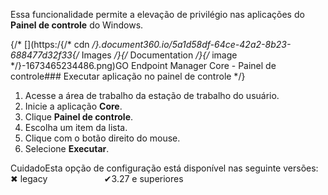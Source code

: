 Essa funcionalidade permite a elevação de privilégio nas aplicações do **Painel de controle** do Windows. 

{/* [](https:/{/* cdn */}.document360.io/5a1d58df-64ce-42a2-8b23-688477d32f33{/* Images */}{/* Documentation */}{/* image */}-1673465234486.png)GO Endpoint Manager Core \- Painel de controle### Executar aplicação no painel de controle */}

1. Acesse a área de trabalho da estação de trabalho do usuário.
2. Inicie a aplicação **Core**.
3. Clique **Painel de controle**.
4. Escolha um item da lista.
5. Clique com o botão direito do mouse.
6. Selecione **Executar**.

CuidadoEsta opção de configuração está disponível nas seguinte versões:  
✖ legacy                       ✔3\.27 e superiores  


